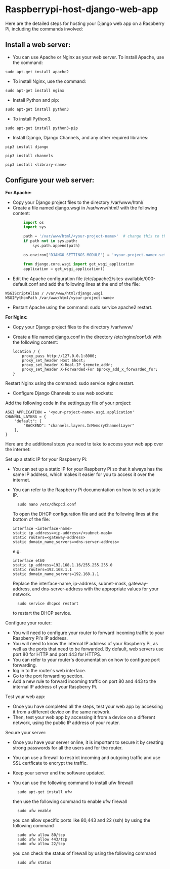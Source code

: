 # Raspberrypi-host-django-web-app
Here are the detailed steps for hosting your Django web app on a Raspberry Pi, including the commands involved:

## Install a web server:
* You can use Apache or Nginx as your web server. To install Apache, use the command:

 ```
 sudo apt-get install apache2
 ```
* To install Nginx, use the command:

```
sudo apt-get install nginx
```
* Install Python and pip:
```
sudo apt-get install python3
```

* To install Python3.
```
sudo apt-get install python3-pip
```

* Install Django, Django Channels, and any other required libraries:
```
pip3 install django
```
```
pip3 install channels
```
```
pip3 install <library-name>
```


## Configure your web server:

**For Apache:**
* Copy your Django project files to the directory /var/www/html/
* Create a file named django.wsgi in /var/www/html/ with the following content:
```python
        import os
        import sys

        path = '/var/www/html/<your-project-name>'  # change this to the path of your project
        if path not in sys.path:
            sys.path.append(path)

        os.environ['DJANGO_SETTINGS_MODULE'] = '<your-project-name>.settings'  # change this to the settings file of your project

        from django.core.wsgi import get_wsgi_application
        application = get_wsgi_application()
```
* Edit the Apache configuration file /etc/apache2/sites-available/000-default.conf and add the following lines at the end of the file:
```
WSGIScriptAlias / /var/www/html/django.wsgi
WSGIPythonPath /var/www/html/<your-project-name>
```
* Restart Apache using the command: sudo service apache2 restart.

**For Nginx:**

* Copy your Django project files to the directory /var/www/
* Create a file named django.conf in the directory /etc/nginx/conf.d/ with the following content:

  ```
  location / {
      proxy_pass http://127.0.0.1:8000;
      proxy_set_header Host $host;
      proxy_set_header X-Real-IP $remote_addr;
      proxy_set_header X-Forwarded-For $proxy_add_x_forwarded_for;
  }
  ```
Restart Nginx using the command: sudo service nginx restart.
* Configure Django Channels to use web sockets:

 Add the following code in the settings.py file of your project:
```
ASGI_APPLICATION = '<your-project-name>.asgi.application'
CHANNEL_LAYERS = {
    "default": {
        "BACKEND": "channels.layers.InMemoryChannelLayer"
    },
}
```

Here are the additional steps you need to take to access your web app over the internet:

Set up a static IP for your Raspberry Pi:
* You can set up a static IP for your Raspberry Pi so that it always has the same IP address, which makes it easier for you to access it over the internet.
* You can refer to the Raspberry Pi documentation on how to set a static IP.

        sudo nano /etc/dhcpcd.conf


    To open the DHCP configuration file and add the following lines at the bottom of the file:
    ```
    interface <interface-name>
    static ip_address=<ip-address>/<subnet-mask>
    static routers=<gateway-address>
    static domain_name_servers=<dns-server-address>
    ```
    e.g.
    ```
    interface eth0
    static ip_address=192.168.1.16/255.255.255.0
    static routers=192.168.1.1
    static domain_name_servers=192.168.1.1
    ```
    Replace the interface-name, ip-address, subnet-mask, gateway-address, and dns-server-address with the appropriate values for your network.

        sudo service dhcpcd restart

    to restart the DHCP service.

Configure your router:

   * You will need to configure your router to forward incoming traffic to your Raspberry Pi's IP address.
   * You will need to know the internal IP address of your Raspberry Pi, as well as the ports that need to be forwarded. By default, web servers use port 80 for HTTP and port 443 for HTTPS.
   * You can refer to your router's documentation on how to configure port forwarding.
   * log in to the router's web interface.
   * Go to the port forwarding section.
   * Add a new rule to forward incoming traffic on port 80 and 443 to the internal IP address of your Raspberry Pi.

Test your web app:

* Once you have completed all the steps, test your web app by accessing it from a different device on the same network.
* Then, test your web app by accessing it from a device on a different network, using the public IP address of your router.

Secure your server:

* Once you have your server online, it is important to secure it by creating strong passwords for all the users and for the router.
* You can use a firewall to restrict incoming and outgoing traffic and use SSL certficate to encrypt the traffic.
* Keep your server and the software updated.
* You can use the following command to install ufw firewall

        sudo apt-get install ufw

    then use the following command to enable ufw firewall

        sudo ufw enable

    you can allow specific ports like 80,443 and 22 (ssh) by using the following command

        sudo ufw allow 80/tcp
        sudo ufw allow 443/tcp
        sudo ufw allow 22/tcp

    you can check the status of firewall by using the following command

        sudo ufw status



